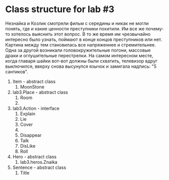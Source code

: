 # Class structure for lab #3

Незнайка и Козлик смотрели фильм с середины и никак не могли понять, где и какие ценности преступники похитили. Им все же почему-то хотелось выяснить этот вопрос. В то же время им чрезвычайно интересно было узнать, поймают в конце концов преступников или нет. Картина между тем становилась все напряженнее и стремительнее. Одна за другой возникали головокружительные погони, массовые драки и оглушительные перестрелки. На самом интересном месте, когда главаря шайки вот-вот должны были схватить, телевизор вдруг выключился, вверху снова высунулся язычок и замигала надпись: "5 сантиков".
1. Item - abstract class
   1. MoonStone
2. lab3.Place - abstract class
   1. Room 
   2. 
3. lab3.Action - interface
   1. Explain
   2. Lie
   3. Cover
   2. 
   3. Disappear
   4. Talk
   5. DisLike
   6. Roll
4. Hero - abstract class
   1. lab3.heros.Znaika
5. Sentence - abstract class
   1. Title